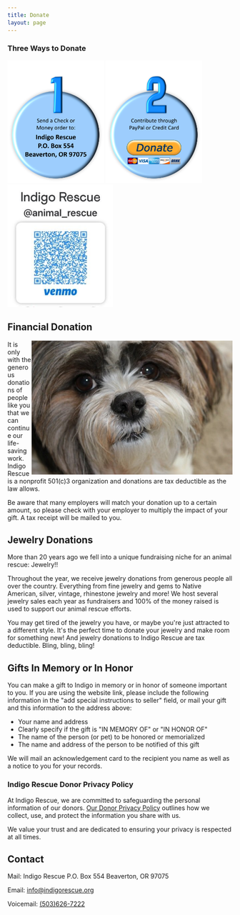```yaml
---
title: Donate
layout: page
---
```



### Three Ways to Donate

<img height="275" src="/assets/images/donate_mail.jpg">
<a href="https://www.paypal.com/donate/?hosted_button_id=2MS8Q28SCR6KQ"><img height="275" src="/assets/images/donate_paypal.jpg"></a>
<img height="275" src="/assets/images/donate_venmo.jpg">


## Financial Donation

<img align="right" height="300" src="/assets/images/donate1.jpg">

It is only with the generous donations of people like you that we can continue our life-saving work. Indigo Rescue is a nonprofit 501(c)3 organization and donations are tax deductible as the law allows.

Be aware that many employers will match your donation up to a certain amount, so please check with your employer to multiply the impact of your gift. A tax receipt will be mailed to you.

## Jewelry Donations

More than 20 years ago we fell into a unique fundraising niche for an animal rescue: Jewelry!!  
  
Throughout the year, we receive jewelry donations from generous people all over the country. Everything from fine jewelry and gems to Native American, silver, vintage, rhinestone jewelry and more! We host several jewelry sales each year as fundraisers and 100% of the money raised is used to support our animal rescue efforts.  
  
You may get tired of the jewelry you have, or maybe you're just attracted to a different style. It's the perfect time to donate your jewelry and make room for something new! And jewelry donations to Indigo Rescue are tax deductible. Bling, bling, bling!

## Gifts In Memory or In Honor

You can make a gift to Indigo in memory or in honor of someone important to you. If you are using the website link, please include the following information in the "add special instructions to seller" field, or mail your gift and this information to the address above:

* Your name and address
* Clearly specify if the gift is "IN MEMORY OF" or "IN HONOR OF"
* The name of the person (or pet) to be honored or memorialized
* The name and address of the person to be notified of this gift

We will mail an acknowledgement card to the recipient you name as well as a notice to you for your records.

### Indigo Rescue Donor Privacy Policy

At Indigo Rescue, we are committed to safeguarding the personal information of our donors. [Our Donor Privacy Policy](/assets/pdf/Indigo-Rescue-Donor-Privacy-Policy.pdf) outlines how we collect, use, and protect the information you share with us.

We value your trust and are dedicated to ensuring your privacy is respected at all times.

## Contact

Mail: Indigo Rescue P.O. Box 554 Beaverton, OR 97075 
  
Email: [info@indigorescue.org](mailto:info@indigorescue.org)
  
Voicemail: [(503)626-7222](tel:5036267222)
